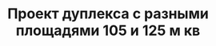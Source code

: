 ---
title: Проект дуплекса с разными площадями 105 и 125 м кв
description: Готовый проект дуплекса с разными площадями на две семьи, из кирпича, газобетона или пеноблока. Площадь секции&#58; 105 и 125 м.кв.

layout: project
permalink: /proekty/:path
image: /images/proekty/taunhausy-dupleksy/dupleks-s-raznimi-ploshadyami-105-125m-1_1920w.jpg

weight: 1800

project-title: Дуплекс с разными площадями
project-catalog-title: Двухэтажный дуплекс
project-name: TD-105/125
tiny-description: Таунхаус с разными площадями

short-description: "Готовый проект дуплекса с разными площадями на две семьи, из кирпича, газобетона или пеноблока. Площадь секции&#58; 105 и 125 м.кв."

price-project: "90 000 р"
price-build: "от 4 310 000 р"


area: "105/125"

related:
- TD-79
- TD-123
- TP-116

params:
- name: "Площадь секции А/Б"
  value: "104 / 125 м<sup>2</sup>"
- name: "Площадь 1-го этажа"
  value: "55 / 65 м<sup>2</sup>"
- name: "Площадь 2-го этажа"
  value: "49 / 60 м<sup>2</sup>"
- name: "Крыльцо, терраса"
  value: "24 / 24 м<sup>2</sup>"
- name: "Спальни"
  value: "3 / 4"
- name: "Санузлы"
  value: "2 / 2"
- name: "Габаритные размеры дома"
  value: "13.6 x 18.5 м"
- name: "Высота 1-го этажа"
  value: "3.0 м"
- name: "Высота 2-го этажа"
  value: "2.7 м"
- name: "Фундамент"
  value: "Монолитный ж/б"
- name: "Конструкция стен"
  value: "Газобетон 400 мм"
- name: "Перекрытия"
  value: "Монолитные ж/б"
- name: "Покрытие кровли"
  value: "Гибкая черепица"
- name: "Облицовка стен"
  value: "Клинкер, термососна"

options:
- name: "Зеркальный проект"
  value: "5 000 р"
- name: "Паспорт дома"
  value: "5 000 р"
- name: "Проект отопления"
  value: "30 000 р"
- name: "Водоснабжение, канализация"
  value: "30 000 р"
- name: "Проект электрики"
  value: "30 000 р"
- name: "Проект подвала"
  value: "30 000 р"
- name: "Замена материала стен"
  value: "20 000 р"
- name: "Изменение фундамента"
  value: "20 000 р"
- name: "Перепланировка (перегородки)"
  value: "5 000 р"
- name: "Дизайн интерьера"
  value: "120 000 р"
---